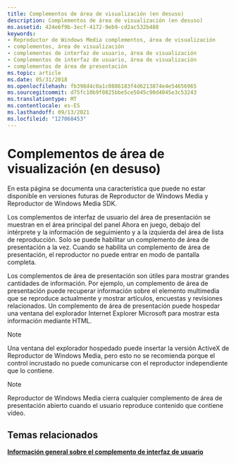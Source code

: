 ```yaml
---
title: Complementos de área de visualización (en desuso)
description: Complementos de área de visualización (en desuso)
ms.assetid: 424e6f9b-3ecf-4172-9eb9-cd2ac532b488
keywords:
- Reproductor de Windows Media complementos, área de visualización
- complementos, área de visualización
- complementos de interfaz de usuario, área de visualización
- Complementos de interfaz de usuario, área de visualización
- complementos de área de presentación
ms.topic: article
ms.date: 05/31/2018
ms.openlocfilehash: fb398d4c0a1c0886183f4d6213874e4e54656965
ms.sourcegitcommit: d75fc10b9f0825bbe5ce5045c90d4045e3c53243
ms.translationtype: MT
ms.contentlocale: es-ES
ms.lasthandoff: 09/13/2021
ms.locfileid: "127068453"
---
```

# <a name="display-area-plug-ins-deprecated"></a>Complementos de área de visualización (en desuso)

En esta página se documenta una característica que puede no estar disponible en versiones futuras de Reproductor de Windows Media y Reproductor de Windows Media SDK.

Los complementos de interfaz de usuario del área  de presentación se muestran en el área principal del panel Ahora en juego, debajo del intérprete y la información de seguimiento y a la izquierda del área de lista de reproducción. Solo se puede habilitar un complemento de área de presentación a la vez. Cuando se habilita un complemento de área de presentación, el reproductor no puede entrar en modo de pantalla completa.

Los complementos de área de presentación son útiles para mostrar grandes cantidades de información. Por ejemplo, un complemento de área de presentación puede recuperar información sobre el elemento multimedia que se reproduce actualmente y mostrar artículos, encuestas y revisiones relacionados. Un complemento de área de presentación puede hospedar una ventana del explorador Internet Explorer Microsoft para mostrar esta información mediante HTML.

> [!Note]  
> Una ventana del explorador hospedado puede insertar la versión ActiveX de Reproductor de Windows Media, pero esto no se recomienda porque el control incrustado no puede comunicarse con el reproductor independiente que lo contiene.

 

> [!Note]  
> Reproductor de Windows Media cierra cualquier complemento de área de presentación abierto cuando el usuario reproduce contenido que contiene vídeo.

 

## <a name="related-topics"></a>Temas relacionados

<dl> <dt>

[**Información general sobre el complemento de interfaz de usuario**](ui-plug-in-overview.md)
</dt> </dl>

 

 




